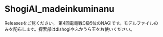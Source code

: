 # ShogiAI_madeinkuminanu
Releasesをご覧ください。
第4回電竜戦C級5位のNAGIです。モデルファイルのみを配布します。探索部はdlshogiやふかうら王をお使いください。
